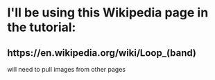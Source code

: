 <h1>I'll be using this Wikipedia page in the tutorial:</h1>
<h2><a ref"https://en.wikipedia.org/wiki/Loop_(band)"> https://en.wikipedia.org/wiki/Loop_(band)</a></h2>
<p>will need to pull images from other pages</p>
